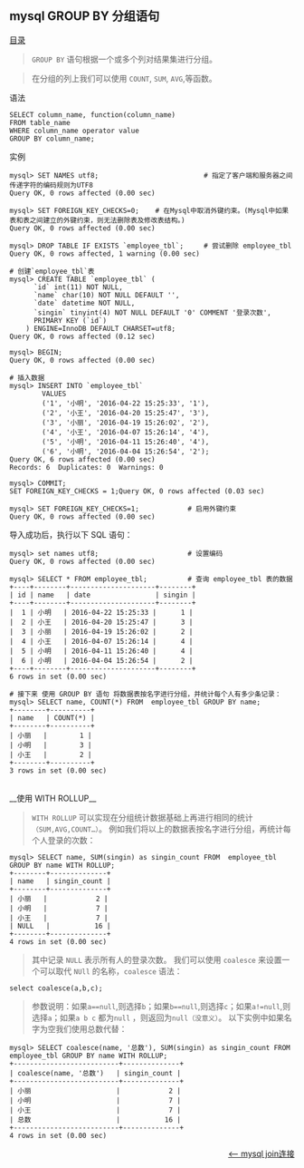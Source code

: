 ## mysql GROUP BY 分组语句


<a href="README.md">目录</a>

> `GROUP BY` 语句根据一个或多个列对结果集进行分组。

> 在分组的列上我们可以使用 `COUNT`, `SUM`, `AVG`,等函数。

语法

```mysql
SELECT column_name, function(column_name)
FROM table_name
WHERE column_name operator value
GROUP BY column_name;
```

实例

```mysql
mysql> SET NAMES utf8;							# 指定了客户端和服务器之间传递字符的编码规则为UTF8
Query OK, 0 rows affected (0.00 sec)

mysql> SET FOREIGN_KEY_CHECKS=0;	# 在Mysql中取消外键约束。(Mysql中如果表和表之间建立的外键约束，则无法删除表及修改表结构。)
Query OK, 0 rows affected (0.00 sec)

mysql> DROP TABLE IF EXISTS `employee_tbl`; 	# 尝试删除 employee_tbl
Query OK, 0 rows affected, 1 warning (0.00 sec)

# 创建`employee_tbl`表
mysql> CREATE TABLE `employee_tbl` (
      `id` int(11) NOT NULL,
      `name` char(10) NOT NULL DEFAULT '',
      `date` datetime NOT NULL,
      `singin` tinyint(4) NOT NULL DEFAULT '0' COMMENT '登录次数',
      PRIMARY KEY (`id`)
    ) ENGINE=InnoDB DEFAULT CHARSET=utf8;
Query OK, 0 rows affected (0.12 sec)

mysql> BEGIN;
Query OK, 0 rows affected (0.00 sec)

# 插入数据
mysql> INSERT INTO `employee_tbl`
		VALUES
		('1', '小明', '2016-04-22 15:25:33', '1'),
		('2', '小王', '2016-04-20 15:25:47', '3'),
		('3', '小丽', '2016-04-19 15:26:02', '2'),
		('4', '小王', '2016-04-07 15:26:14', '4'),
		('5', '小明', '2016-04-11 15:26:40', '4'),
		('6', '小明', '2016-04-04 15:26:54', '2');
Query OK, 6 rows affected (0.00 sec)
Records: 6  Duplicates: 0  Warnings: 0

mysql> COMMIT;
SET FOREIGN_KEY_CHECKS = 1;Query OK, 0 rows affected (0.03 sec)

mysql> SET FOREIGN_KEY_CHECKS=1;			# 启用外键约束
Query OK, 0 rows affected (0.00 sec)
```
导入成功后，执行以下 SQL 语句：
```mysql
mysql> set names utf8;						# 设置编码
Query OK, 0 rows affected (0.00 sec)

mysql> SELECT * FROM employee_tbl;			# 查询 employee_tbl 表的数据
+----+--------+---------------------+--------+
| id | name   | date                | singin |
+----+--------+---------------------+--------+
|  1 | 小明   | 2016-04-22 15:25:33 |      1 |
|  2 | 小王   | 2016-04-20 15:25:47 |      3 |
|  3 | 小丽   | 2016-04-19 15:26:02 |      2 |
|  4 | 小王   | 2016-04-07 15:26:14 |      4 |
|  5 | 小明   | 2016-04-11 15:26:40 |      4 |
|  6 | 小明   | 2016-04-04 15:26:54 |      2 |
+----+--------+---------------------+--------+
6 rows in set (0.00 sec)

# 接下来 使用 GROUP BY 语句 将数据表按名字进行分组，并统计每个人有多少条记录：
mysql> SELECT name, COUNT(*) FROM  employee_tbl GROUP BY name;
+--------+----------+
| name   | COUNT(*) |
+--------+----------+
| 小丽   |        1 |
| 小明   |        3 |
| 小王   |        2 |
+--------+----------+
3 rows in set (0.00 sec)
```
<br />
__使用 WITH ROLLUP__

> `WITH ROLLUP` 可以实现在分组统计数据基础上再进行相同的统计`（SUM,AVG,COUNT…）`。
> 例如我们将以上的数据表按名字进行分组，再统计每个人登录的次数：
```mysql
mysql> SELECT name, SUM(singin) as singin_count FROM  employee_tbl GROUP BY name WITH ROLLUP;
+--------+--------------+
| name   | singin_count |
+--------+--------------+
| 小丽   |            2 |
| 小明   |            7 |
| 小王   |            7 |
| NULL   |           16 |
+--------+--------------+
4 rows in set (0.00 sec)
```

> 其中记录 `NULL` 表示所有人的登录次数。
> 我们可以使用 `coalesce` 来设置一个可以取代 `NUll` 的名称，`coalesce` 语法：
```mysql
select coalesce(a,b,c);
```

> 参数说明：如果`a==null`,则选择`b`；如果`b==null`,则选择`c`；如果`a!=null`,则选择`a`；如果`a b c` 都为`null` ，则返回为`null（没意义）`。
> 以下实例中如果名字为空我们使用总数代替：
```mysql
mysql> SELECT coalesce(name, '总数'), SUM(singin) as singin_count FROM  employee_tbl GROUP BY name WITH ROLLUP;
+--------------------------+--------------+
| coalesce(name, '总数')   | singin_count |
+--------------------------+--------------+
| 小丽                     |            2 |
| 小明                     |            7 |
| 小王                     |            7 |
| 总数                     |           16 |
+--------------------------+--------------+
4 rows in set (0.00 sec)
```



<a href="join.md" style="float: right;"><—— mysql join连接</a>
